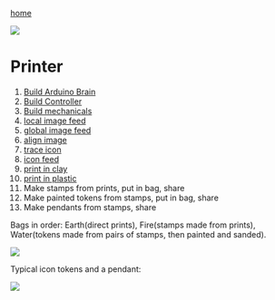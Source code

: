 [home](index.html)

[![](https://i.imgur.com/NgelIKS.png)](maps/robot)

# Printer

1. [Build Arduino Brain](scrolls/brain.md)
2. [Build Controller](scrolls/controller.md)
3. [Build mechanicals](scrolls/mechanicals.md)
4. [local image feed](localimagefeed.html)
5. [global image feed](globalimagefeed.html)
6. [align image](alignimage.html)
7. [trace icon](traceicon.html)
8. [icon feed](iconfeed.html)
9. [print in clay](traceicon.html)
10. [print in plastic](traceicon.html)
11. Make stamps from prints, put in bag, share
12. Make painted tokens from stamps, put in bag, share
13. Make pendants from stamps, share

Bags in order: Earth(direct prints), Fire(stamps made from prints), Water(tokens made from pairs of stamps, then painted and sanded).

![](https://i.imgur.com/YDQ9UXk.png)

Typical icon tokens and a pendant:

![](https://i.imgur.com/QN5aLe7.jpg)